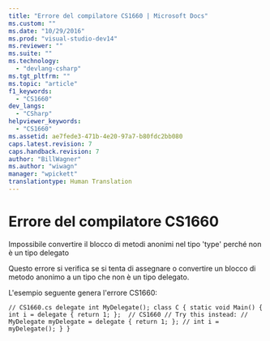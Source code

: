 ```yaml
---
title: "Errore del compilatore CS1660 | Microsoft Docs"
ms.custom: ""
ms.date: "10/29/2016"
ms.prod: "visual-studio-dev14"
ms.reviewer: ""
ms.suite: ""
ms.technology: 
  - "devlang-csharp"
ms.tgt_pltfrm: ""
ms.topic: "article"
f1_keywords: 
  - "CS1660"
dev_langs: 
  - "CSharp"
helpviewer_keywords: 
  - "CS1660"
ms.assetid: ae7fede3-471b-4e20-97a7-b80fdc2bb080
caps.latest.revision: 7
caps.handback.revision: 7
author: "BillWagner"
ms.author: "wiwagn"
manager: "wpickett"
translationtype: Human Translation
---
```

# Errore del compilatore CS1660
Impossibile convertire il blocco di metodi anonimi nel tipo 'type' perché non è un tipo delegato  
  
 Questo errore si verifica se si tenta di assegnare o convertire un blocco di metodo anonimo a un tipo che non è un tipo delegato.  
  
 L'esempio seguente genera l'errore CS1660:  
  
```  
// CS1660.cs delegate int MyDelegate(); class C { static void Main() { int i = delegate { return 1; };  // CS1660 // Try this instead: // MyDelegate myDelegate = delegate { return 1; }; // int i = myDelegate(); } }  
```